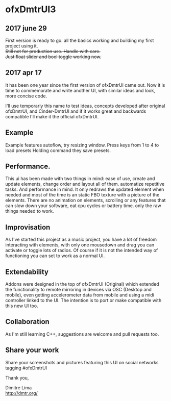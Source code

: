 # ofxDmtrUI3

## 2017 june 29
First version is ready to go. all the basics working and building my first project using it.  
~~Still not for production use. Handle with care.  
Just float slider and bool toggle working now.~~

## 2017 apr 17
It has been one year since the first version of ofxDmtrUI came out.
Now it is time to commemorate and write another UI, with similar ideas and look, more concise code.

I'll use temporarly this name to test ideas, concepts developed after original ofxDmtrUI, and Cinder-DmtrUI and if it works great and backwards compatible I'll make it the official ofxDmtrUI.

## Example
Example features autoflow, try resizing window.
Press keys from 1 to 4 to load presets
Holding command they save presets.

## Performance.
This ui has been made with two things in mind: ease of use, create and update elements, change order and layout all of them. automatize repetitive tasks. 
And performance in mind. It only redraws the updated element when needed and most of the time is an static FBO texture with a picture of the elements.
There are no animation on elements, scrolling or any features that can slow down your software, eat cpu cycles or battery time. only the raw things needed to work.

## Improvisation
As I've started this project as a music project, you have a lot of freedom interacting with elements, with only one mousedown and drag you can activate or toggle lots of radios.
Of course if it is not the intended way of functioning you can set to work as a normal UI.

## Extendability
Addons were designed in the top of ofxDmtrUI (Original) which extended the functionality to remote mirroring in devices via OSC (Desktop and mobile), even getting accelerometer data from mobile and using a midi controller linked to the UI. 
The intention is to port or make compatible with this new UI too.

## Collaboration
As I'm still learning C++, suggestions are welcome and pull requests too. 

## Share your work
Share your screenshots and pictures featuring this UI on social networks tagging #ofxDmtrUI

Thank you,

Dimitre Lima  
http://dmtr.org/  